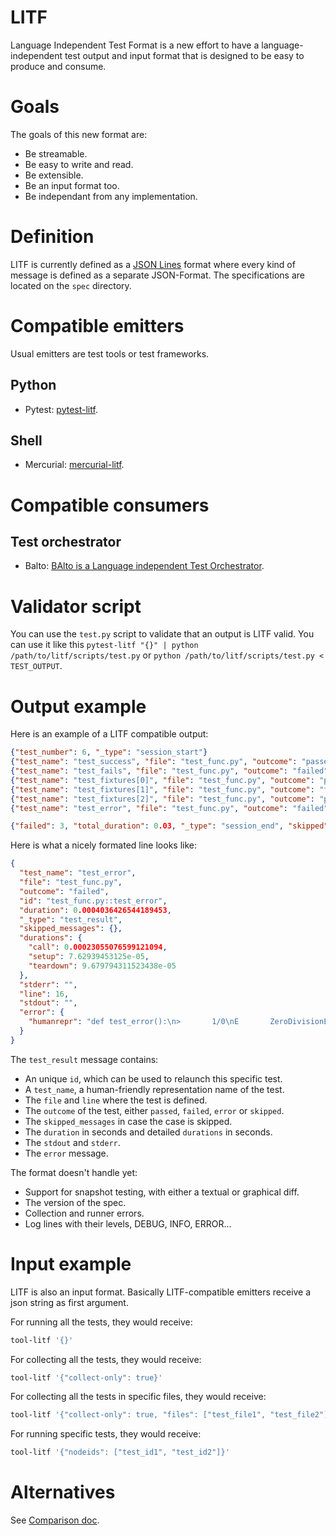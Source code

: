 # LITF

Language Independent Test Format is a new effort to have a language-independent test output and input format that is designed to be easy to produce and consume.

# Goals

The goals of this new format are:

- Be streamable.
- Be easy to write and read.
- Be extensible.
- Be an input format too.
- Be independant from any implementation.

# Definition

LITF is currently defined as a [JSON Lines](http://jsonlines.org/) format where every kind of message is defined as a separate JSON-Format. The specifications are located on the `spec` directory.

# Compatible emitters

Usual emitters are test tools or test frameworks.

## Python

- Pytest: [pytest-litf](https://github.com/Lothiraldan/pytest-litf).

## Shell

- Mercurial: [mercurial-litf](https://bitbucket.org/lothiraldan/mercurial_litf).

# Compatible consumers

## Test orchestrator

- Balto: [BAlto is a Language independent Test Orchestrator](https://lothiraldan.github.io/balto/).

# Validator script

You can use the `test.py` script to validate that an output is LITF valid. You can use it like this `pytest-litf "{}" | python /path/to/litf/scripts/test.py` or `python /path/to/litf/scripts/test.py < TEST_OUTPUT`.

# Output example

Here is an example of a LITF compatible output:

```json
{"test_number": 6, "_type": "session_start"}
{"test_name": "test_success", "file": "test_func.py", "outcome": "passed", "id": "test_func.py::test_success", "duration": 0.0003, "_type": "test_result", "skipped_messages": {}, "durations": {"call": 0.0001, "setup": 0.0001, "teardown": 0.0006}, "stderr": "", "line": 3, "stdout": "", "error": {"humanrepr": ""}}
{"test_name": "test_fails", "file": "test_func.py", "outcome": "failed", "id": "test_func.py::test_fails", "duration": 0.0003, "_type": "test_result", "skipped_messages": {}, "durations": {"call": 0.0001, "setup": 0.00008, "teardown": 0.0001}, "stderr": "", "line": 7, "stdout": "", "error": {"humanrepr": "def test_fails():\n>       assert False\nE       assert False\n\ntest_func.py:9: AssertionError"}}
{"test_name": "test_fixtures[0]", "file": "test_func.py", "outcome": "passed", "id": "test_func.py::test_fixtures[0]", "duration": 0.0006, "_type": "test_result", "skipped_messages": {}, "durations": {"call": 0.0001, "setup": 0.0004, "teardown": 0.0008}, "stderr": "", "line": 11, "stdout": "", "error": {"humanrepr": ""}}
{"test_name": "test_fixtures[1]", "file": "test_func.py", "outcome": "failed", "id": "test_func.py::test_fixtures[1]", "duration": 0.0005, "_type": "test_result", "skipped_messages": {}, "durations": {"call": 0.0002, "setup": 0.0001, "teardown": 0.0008}, "stderr": "", "line": 11, "stdout": "", "error": {"humanrepr": "number = 1\n\n    @pytest.mark.parametrize(\"number\", list(range(3)))\n    def test_fixtures(number):\n>       assert number % 2 == 0\nE       assert (1 % 2) == 0\n\ntest_func.py:14: AssertionError"}}
{"test_name": "test_fixtures[2]", "file": "test_func.py", "outcome": "passed", "id": "test_func.py::test_fixtures[2]", "duration": 0.0003, "_type": "test_result", "skipped_messages": {}, "durations": {"call": 0.0006, "setup": 0.0001, "teardown": 0.0006}, "stderr": "", "line": 11, "stdout": "", "error": {"humanrepr": ""}}
{"test_name": "test_error", "file": "test_func.py", "outcome": "failed", "id": "test_func.py::test_error", "duration": 0.0004, "_type": "test_result", "skipped_messages": {}, "durations": {"call": 0.0002, "setup": 0.0007, "teardown": 90.0007}, "stderr": "", "line": 16, "stdout": "", "error": {"humanrepr": "def test_error():\n>       1/0\nE       ZeroDivisionError: division by zero\n\ntest_func.py:18: ZeroDivisionError"}}

{"failed": 3, "total_duration": 0.03, "_type": "session_end", "skipped": 0, "error": 0, "passed": 3}
```

Here is what a nicely formated line looks like:

```json
{
  "test_name": "test_error",
  "file": "test_func.py",
  "outcome": "failed",
  "id": "test_func.py::test_error",
  "duration": 0.0004036426544189453,
  "_type": "test_result",
  "skipped_messages": {},
  "durations": {
    "call": 0.00023055076599121094,
    "setup": 7.62939453125e-05,
    "teardown": 9.679794311523438e-05
  },
  "stderr": "",
  "line": 16,
  "stdout": "",
  "error": {
    "humanrepr": "def test_error():\n>       1/0\nE       ZeroDivisionError: division by zero\n\ntest_func.py:18: ZeroDivisionError"
  }
}
```

The `test_result` message contains:

- An unique `id`, which can be used to relaunch this specific test.
- A `test_name`, a human-friendly representation name of the test.
- The `file` and `line` where the test is defined.
- The `outcome` of the test, either `passed`, `failed`, `error` or `skipped`.
- The `skipped_messages` in case the case is skipped.
- The `duration` in seconds and detailed `durations` in seconds.
- The `stdout` and `stderr`.
- The `error` message.

The format doesn't handle yet:

- Support for snapshot testing, with either a textual or graphical diff.
- The version of the spec.
- Collection and runner errors.
- Log lines with their levels, DEBUG, INFO, ERROR...

# Input example

LITF is also an input format. Basically LITF-compatible emitters receive a json string as first argument.

For running all the tests, they would receive:

```bash
tool-litf '{}'
```

For collecting all the tests, they would receive:

```bash
tool-litf '{"collect-only": true}'
```

For collecting all the tests in specific files, they would receive:

```bash
tool-litf '{"collect-only": true, "files": ["test_file1", "test_file2"]}'
```

For running specific tests, they would receive:

```bash
tool-litf '{"nodeids": ["test_id1", "test_id2"]}'
```

# Alternatives

See [Comparison doc](_docs/comparison.md).